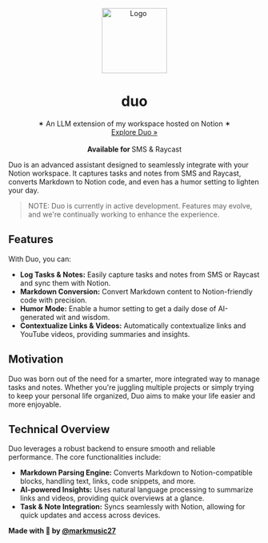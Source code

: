 <p align="center">
  <a href="#">
    <img width="130" height="130" src="https://i.ibb.co/gDCGg1c/Frame-22.png" alt="Logo">
  </a>
  <h1 align="center"><b>duo</b></h1>
  <p align="center">
  ✶ An LLM extension of my workspace hosted on Notion ✶
    <br />
    <a href="https://api.markmusic.io">Explore Duo »</a>
    <br />
    <br />
    <b>Available for </b>
    SMS & Raycast
    <br />
  </p>
</p>

Duo is an advanced assistant designed to seamlessly integrate with your Notion workspace. It captures tasks and notes from SMS and Raycast, converts Markdown to Notion code, and even has a humor setting to lighten your day.

> NOTE: Duo is currently in active development. Features may evolve, and we're continually working to enhance the experience.

## Features

With Duo, you can:

- **Log Tasks & Notes:** Easily capture tasks and notes from SMS or Raycast and sync them with Notion.
- **Markdown Conversion:** Convert Markdown content to Notion-friendly code with precision.
- **Humor Mode:** Enable a humor setting to get a daily dose of AI-generated wit and wisdom.
- **Contextualize Links & Videos:** Automatically contextualize links and YouTube videos, providing summaries and insights.

## Motivation

Duo was born out of the need for a smarter, more integrated way to manage tasks and notes. Whether you're juggling multiple projects or simply trying to keep your personal life organized, Duo aims to make your life easier and more enjoyable.

## Technical Overview

Duo leverages a robust backend to ensure smooth and reliable performance. The core functionalities include:

- **Markdown Parsing Engine:** Converts Markdown to Notion-compatible blocks, handling text, links, code snippets, and more.
- **AI-powered Insights:** Uses natural language processing to summarize links and videos, providing quick overviews at a glance.
- **Task & Note Integration:** Syncs seamlessly with Notion, allowing for quick updates and access across devices.

**Made with 🫶 by [@markmusic27](https://x.com/markmusic27)**
